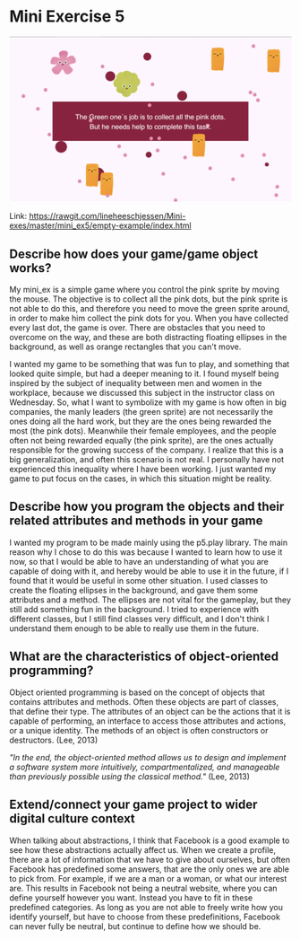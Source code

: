 
# Mini Exercise 5

![alt text](mini_ex5.png "beskrivelse af billede")

Link: https://rawgit.com/lineheeschjessen/Mini-exes/master/mini_ex5/empty-example/index.html

##  Describe how does your game/game object works?

My mini_ex is a simple game where you control the pink sprite by moving the mouse. The objective is to collect all the pink dots, but the pink sprite is not able to do this, and therefore you need to move the green sprite around, in order to make him collect the pink dots for you. When you have collected every last dot, the game is over. There are obstacles that you need to overcome on the way, and these are both distracting floating ellipses in the background, as well as orange rectangles that you can't move. 

I wanted my game to be something that was fun to play, and something that looked quite simple, but had a deeper meaning to it. I found myself being inspired by the subject of inequality between men and women in the workplace, because we discussed this subject in the instructor class on Wednesday. So, what I want to symbolize with my game is how often in big companies, the manly leaders (the green sprite) are not necessarily the ones doing all the hard work, but they are the ones being rewarded the most (the pink dots). Meanwhile their female employees, and the people often not being rewarded equally (the pink sprite), are the ones actually responsible for the growing success of the company. I realize that this is a big generalization, and often this scenario is not real. I personally have not experienced this inequality where I have been working. I just wanted my game to put focus on the cases, in which this situation might be reality. 

## Describe how you program the objects and their related attributes and methods in your game

I wanted my program to be made mainly using the p5.play library. The main reason why I chose to do this was because I wanted to learn how to use it now, so that I would be able to have an understanding of what you are capable of doing with it, and hereby would be able to use it in the future, if I found that it would be useful in some other situation. I used classes to create the floating ellipses in the background, and gave them some attributes and a method. The ellipses are not vital for the gameplay, but they still add something fun in the background. I tried to experience with different classes, but I still find classes very difficult, and I don't think I understand them enough to be able to really use them in the future. 

## What are the characteristics of object-oriented programming?

Object oriented programming is based on the concept of objects that contains attributes and methods. Often these objects are part of classes, that define their type. The attributes of an object can be the actions that it is capable of performing, an interface to access those attributes and actions, or a unique identity. The methods of an object is often constructors or destructors. (Lee, 2013)

*"In the end, the object-oriented method allows us to design and implement a software system more intuitively, compartmentalized, and manageable than previously possible using the classical method."* (Lee, 2013)

## Extend/connect your game project to wider digital culture context

When talking about abstractions, I think that Facebook is a good example to see how these abstractions actually affect us. When we create a profile, there are a lot of information that we have to give about ourselves, but often Facebook has predefined some answers, that are the only ones we are able to pick from. For example, if we are a man or a woman, or what our interest are. This results in Facebook not being a neutral website, where you can define yourself however you want. Instead you have to fit in these predefined categories. As long as you are not able to freely write how you identify yourself, but have to choose from these predefinitions, Facebook can never fully be neutral, but continue to define how we should be. 


